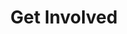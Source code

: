 ---
title: Get Involved
type: getinvolved
page: /getinvolved.html
menu:
  main:
    name: How to Help
    weight: 1
hero:
  overlay: blue
  title: How to Help
  text: WE are currently fundraising for X. Look out for Y upcoming events!
---